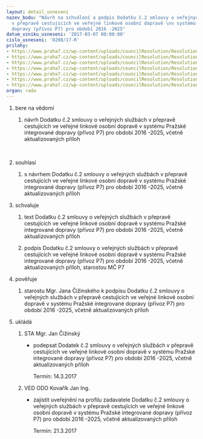 ```yaml
---
layout: detail_usneseni
nazev_bodu: "Návrh na schválení a podpis Dodatku č.2 smlouvy o veřejných službách
  v přepravě cestujících ve veřejné linkové osobní dopravě \nv systému Pražské integrované
  dopravy (přívoz P7) pro období 2016 -2025"
datum_vzniku_usneseni: '2017-03-07 00:00:00'
cislo_usneseni: '0208/17-R'
prilohy:
- https://www.praha7.cz/wp-content/uploads/councilResolution/Resolutions/28900/export/1DUVODOVAZPRAVA~175198.pdf
- https://www.praha7.cz/wp-content/uploads/councilResolution/Resolutions/28900/export/priloha_1_17~175197.xlsx
- https://www.praha7.cz/wp-content/uploads/councilResolution/Resolutions/28900/export/priloha_3_JR_17~175196.pdf
- https://www.praha7.cz/wp-content/uploads/councilResolution/Resolutions/28900/export/priloha_4_fin_model_17~175195.pdf
- https://www.praha7.cz/wp-content/uploads/councilResolution/Resolutions/28900/export/priloha_5_vypocet_nakladu_17~175194.pdf
- https://www.praha7.cz/wp-content/uploads/councilResolution/Resolutions/28900/export/smlouva_P7_2017_ROPID_proMC7_d2~175193.pdf
- https://www.praha7.cz/wp-content/uploads/councilResolution/Resolutions/28900/export/export~296595.pdf
organ: rada
---
```

<ol id="urzList" class="urzList_view"><li id="" class="urzClass1"><span name="1">bere na vědomí</span><ol class="urzOlClass"><li style="text-align: left;" id="" class="urzClass2"><span><p>návrh Dodatku č.2 smlouvy o veřejných službách v přepravě cestujících ve veřejné linkové osobní dopravě v systému Pražské integrované dopravy (přívoz P7) pro období 2016 -2025, včetně aktualizovaných příloh<br></p><p><br></p></span></li></ol></li><li id="" class="urzClass1"><span name="26">souhlasí</span><ol class="urzOlClass"><li style="text-align: left;" id="" class="urzClass2"><span><p>s návrhem Dodatku č.2 smlouvy o veřejných službách v přepravě cestujících ve veřejné linkové osobní dopravě v systému Pražské integrované dopravy (přívoz P7) pro období 2016 -2025, včetně aktualizovaných příloh</p></span></li></ol></li><li id="" class="urzClass1"><span name="24">schvaluje</span><ol class="urzOlClass"><li style="text-align: left;" id="" class="urzClass2"><span><p>text Dodatku č.2 smlouvy o veřejných službách v přepravě cestujících ve veřejné linkové osobní dopravě v systému Pražské integrované dopravy (přívoz P7) pro období 2016 -2025, včetně aktualizovaných příloh</p></span></li><li style="text-align: left;" id="" class="urzClass2"><span><p>podpis Dodatku č.2 smlouvy o veřejných službách v přepravě cestujících ve veřejné linkové osobní dopravě v systému Pražské integrované dopravy (přívoz P7) pro období 2016 -2025, včetně aktualizovaných příloh, starostou MČ P7</p></span></li></ol></li><li id="" class="urzClass1"><span name="16">pověřuje</span><ol class="urzOlClass"><li style="text-align: left;" id="" class="urzClass2"><span><p>starostu Mgr. Jana Čižinského k podpisu Dodatku č.2 smlouvy o veřejných službách v přepravě cestujících ve veřejné linkové osobní dopravě v systému Pražské integrované dopravy (přívoz P7) pro období 2016 -2025, včetně aktualizovaných příloh</p></span></li></ol></li><li class="urzClass1" id="urzUkoly"><span name="1">ukládá</span><ol class="urzOlClass"><li class="urzClass2"><span><p>STA Mgr. Jan Čižinský</p></span><ul class="urzUlClass"><li class="urzClass3"><span><p>podepsat Dodatek č.2 smlouvy o veřejných službách v přepravě cestujících ve veřejné linkové osobní dopravě v systému Pražské integrované dopravy (přívoz P7) pro období 2016 -2025, včetně aktualizovaných příloh</p></span><span class="urzUkolTermin">  Termín:&nbsp;14.3.2017</span></li></ul></li><li class="urzClass2"><span><p>VED ODO Kovařík Jan Ing.</p></span><ul class="urzUlClass"><li class="urzClass3"><span><p>zajistit uveřejnění na profilu zadavatele Dodatku č.2 smlouvy o veřejných službách v přepravě cestujících ve veřejné linkové osobní dopravě v systému Pražské integrované dopravy (přívoz P7) pro období 2016 -2025, včetně aktualizovaných příloh</p></span><span class="urzUkolTermin">  Termín:&nbsp;21.3.2017</span></li></ul></li></ol></li></ol>